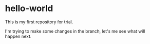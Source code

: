 # hello-world
This is my first repository for trial. 

I'm trying to make some changes in the branch, let's me see what will happen next.
